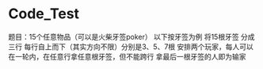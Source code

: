 # Code_Test
题目：15个任意物品（可以是火柴牙签poker） 以下按牙签为例   将15根牙签 分成三行 每行自上而下（其实方向不限）分别是3、5、7根   安排两个玩家，每人可以在一轮内，在任意行拿任意根牙签，但不能跨行   拿最后一根牙签的人即为输家
